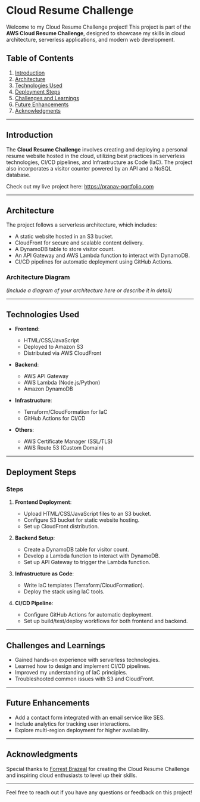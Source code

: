 # Cloud Resume Challenge

Welcome to my Cloud Resume Challenge project! This project is part of the **AWS Cloud Resume Challenge**, designed to showcase my skills in cloud architecture, serverless applications, and modern web development.

## Table of Contents
1. [Introduction](#introduction)
2. [Architecture](#architecture)
3. [Technologies Used](#technologies-used)
4. [Deployment Steps](#deployment-steps)
5. [Challenges and Learnings](#challenges-and-learnings)
6. [Future Enhancements](#future-enhancements)
7. [Acknowledgments](#acknowledgments)

---

## Introduction

The **Cloud Resume Challenge** involves creating and deploying a personal resume website hosted in the cloud, utilizing best practices in serverless technologies, CI/CD pipelines, and Infrastructure as Code (IaC). The project also incorporates a visitor counter powered by an API and a NoSQL database.

Check out my live project here: https://pranav-portfolio.com

---

## Architecture

The project follows a serverless architecture, which includes:
- A static website hosted in an S3 bucket.
- CloudFront for secure and scalable content delivery.
- A DynamoDB table to store visitor count.
- An API Gateway and AWS Lambda function to interact with DynamoDB.
- CI/CD pipelines for automatic deployment using GitHub Actions.

### Architecture Diagram

*(Include a diagram of your architecture here or describe it in detail)*

---

## Technologies Used

- **Frontend**:
  - HTML/CSS/JavaScript
  - Deployed to Amazon S3
  - Distributed via AWS CloudFront

- **Backend**:
  - AWS API Gateway
  - AWS Lambda (Node.js/Python)
  - Amazon DynamoDB

- **Infrastructure**:
  - Terraform/CloudFormation for IaC
  - GitHub Actions for CI/CD

- **Others**:
  - AWS Certificate Manager (SSL/TLS)
  - AWS Route 53 (Custom Domain)

---

## Deployment Steps

### Steps
1. **Frontend Deployment**:
   - Upload HTML/CSS/JavaScript files to an S3 bucket.
   - Configure S3 bucket for static website hosting.
   - Set up CloudFront distribution.

2. **Backend Setup**:
   - Create a DynamoDB table for visitor count.
   - Develop a Lambda function to interact with DynamoDB.
   - Set up API Gateway to trigger the Lambda function.

3. **Infrastructure as Code**:
   - Write IaC templates (Terraform/CloudFormation).
   - Deploy the stack using IaC tools.

4. **CI/CD Pipeline**:
   - Configure GitHub Actions for automatic deployment.
   - Set up build/test/deploy workflows for both frontend and backend.

---

## Challenges and Learnings

- Gained hands-on experience with serverless technologies.
- Learned how to design and implement CI/CD pipelines.
- Improved my understanding of IaC principles.
- Troubleshooted common issues with S3 and CloudFront.

---

## Future Enhancements

- Add a contact form integrated with an email service like SES.
- Include analytics for tracking user interactions.
- Explore multi-region deployment for higher availability.

---

## Acknowledgments

Special thanks to [Forrest Brazeal](https://forrestbrazeal.com/) for creating the Cloud Resume Challenge and inspiring cloud enthusiasts to level up their skills.

---

Feel free to reach out if you have any questions or feedback on this project!
